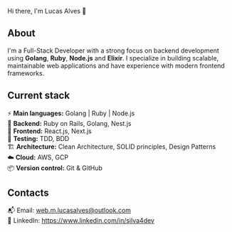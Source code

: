 Hi there, I'm Lucas Alves 👋

## About  
I'm a Full-Stack Developer with a strong focus on backend development using **Golang**, **Ruby**, **Node.js** and **Elixir**. I specialize in building scalable, maintainable web applications and have experience with modern frontend frameworks.

## Current stack  
⚡️ **Main languages:** Golang | Ruby | Node.js  
📡 **Backend:** Ruby on Rails, Golang, Nest.js  
🎉 **Frontend:** React.js, Next.js  
🧪 **Testing:** TDD, BDD  
🏗️ **Architecture:** Clean Architecture, SOLID principles, Design Patterns  
☁️ **Cloud:** AWS, GCP  
📦 **Version control:** Git & GitHub  

## Contacts  
📬 Email: web.m.lucasalves@outlook.com  
👤 LinkedIn: https://www.linkedin.com/in/silva4dev
